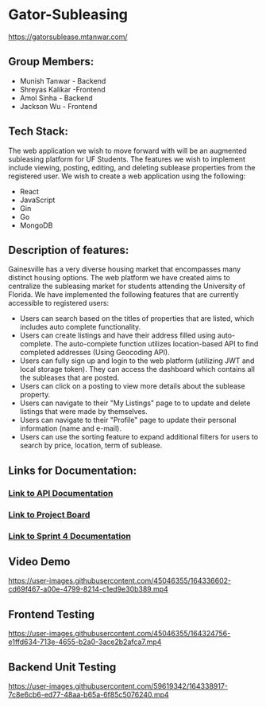 # Gator-Subleasing
https://gatorsublease.mtanwar.com/

## Group Members:

- Munish Tanwar - Backend
- Shreyas Kalikar -Frontend
- Amol Sinha - Backend
- Jackson Wu - Frontend

## Tech Stack:

The web application we wish to move forward with will be an augmented subleasing platform for UF Students. The features we wish to implement include viewing, posting, editing, and deleting sublease properties from the registered user. We wish to create a web application using the following:

- React
- JavaScript
- Gin
- Go
- MongoDB

## Description of features:
Gainesville has a very diverse housing market that encompasses many distinct housing options. The web platform we have created aims to centralize the subleasing market for students attending the University of Florida. We have implemented the following features that are currently accessible to registered users:

- Users can search based on the titles of properties that are listed, which includes auto complete functionality. 
- Users can create listings and have their address filled using auto-complete. The auto-complete function utilizes location-based API to find completed addresses (Using Geocoding API).
- Users can fully sign up and login to the web platform (utilizing JWT and local storage token). They can access the dashboard which contains all the subleases that are posted.
- Users can click on a posting to view more details about the sublease property.
- Users can navigate to their "My Listings" page to to update and delete listings that were made by themselves.
- Users can navigate to their "Profile" page to update their personal information (name and e-mail).
- Users can use the sorting feature to expand additional filters for users to search by price, location, term of sublease.

## Links for Documentation:

### [Link to API Documentation](https://github.com/wurew34/Gator-SubleasingSESPR22/wiki/Backend-Documentation)

### [Link to Project Board](https://github.com/wurew34/Gator-SubleasingSESPR22/projects)

### [Link to Sprint 4 Documentation](https://github.com/wurew34/Gator-SubleasingSESPR22/blob/backend-location/Sprint4.md)



## Video Demo

https://user-images.githubusercontent.com/45046355/164336602-cd69f467-a00e-4799-8214-c1ed9e30b389.mp4

## Frontend Testing
https://user-images.githubusercontent.com/45046355/164324756-e1ffd634-713e-4655-b2a0-3ace2b2afca7.mp4

## Backend Unit Testing
https://user-images.githubusercontent.com/59619342/164338917-7c8e6cb6-ed77-48aa-b65a-6f85c5076240.mp4
